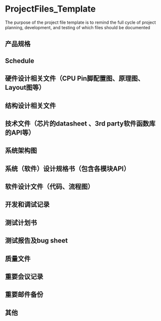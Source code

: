# ProjectFiles_Template
The purpose of the project file template is to remind the full cycle of project planning, development, and testing of which files should be documented

## 产品规格
## Schedule
## 硬件设计相关文件（CPU Pin脚配置图、原理图、Layout图等）
## 结构设计相关文件
## 技术文件（芯片的datasheet 、3rd party软件函数库的API等）
## 系统架构图
## 系统（软件）设计规格书（包含各模块API）
## 软件设计文件（代码、流程图）
## 开发和调试记录
## 测试计划书
## 测试报告及bug sheet
## 质量文件
## 重要会议记录
## 重要邮件备份
## 其他
